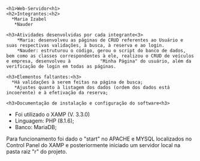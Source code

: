     <h1>Web-Servidor<h1>
    <h2>Integrantes:<h2>
      *Maria Izabel
       *Nauder 

    <h3>Atividades desenvolvidas por cada integrante<3>
        *Maria: desenvolveu as páginas de CRUD referentes ao Usuário e suas respectivas validações, à busca, à reserva e ao login.
        *Nauder: estruturou o código, gerou o script do banco de dados, bem como as classes correspondentes à ele, realizou o CRUD de veículos e empresa, desenvolveu à           "Minha Página" do usuário, além da verificação de login em todas as páginas.

    <h3>Elementos faltantes:<h3>
      *Há validações à serem feitas na página de busca;
       *Ajustes quanto à listagem dos dados (ordem dos dados está incoerente) e à efetivação da reserva;

    <h3>Documentação de instalação e configuração do software<h3>
* Foi utilizado o XAMP (V. 3.3.0)
* Linguagem: PHP (8.1.6);
* Banco: MariaDB;

Para funcionamento foi dado o "start" no APACHE e MYSQL localizados no Control Panel do XAMP e posteriormente iniciado um servidor local na pasta raiz "r" do projeto.

